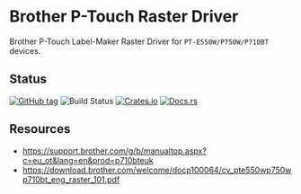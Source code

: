 # Brother P-Touch Raster Driver

Brother P-Touch Label-Maker Raster Driver for `PT-E550W/P750W/P710BT` devices.


## Status

[![GitHub tag](https://img.shields.io/github/tag/ryankurte/rust-ptouch.svg)](https://github.com/ryankurte/rust-ptouch)
![Build Status](https://github.com/ryankurte/rust-ptouch/workflows/Rust/badge.svg)
[![Crates.io](https://img.shields.io/crates/v/ptouch.svg)](https://crates.io/crates/ptouch)
[![Docs.rs](https://docs.rs/ptouch/badge.svg)](https://docs.rs/ptouch)


## Resources

- https://support.brother.com/g/b/manualtop.aspx?c=eu_ot&lang=en&prod=p710bteuk
- https://download.brother.com/welcome/docp100064/cv_pte550wp750wp710bt_eng_raster_101.pdf
